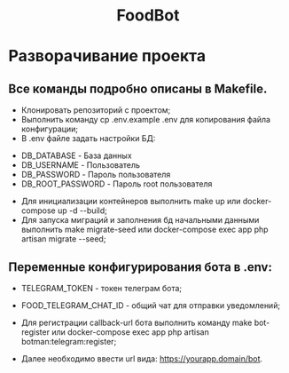 <h1 align="center">FoodBot</h1>

# Разворачивание проекта

## Все команды подробно описаны в Makefile.

- Клонировать репозиторий с проектом;
- Выполнить команду cp .env.example .env для копирования файла конфигурации;
- В .env файле задать настройки БД:
* DB_DATABASE - База данных
* DB_USERNAME - Пользователь
* DB_PASSWORD - Пароль пользователя 
* DB_ROOT_PASSWORD - Пароль root пользователя
- Для инициализации контейнеров выполнить make up или docker-compose up -d --build;
- Для запуска миграций и заполнения бд начальными данными выполнить make migrate-seed или docker-compose exec app php artisan migrate --seed;

## Переменные конфигурирования бота в .env:
- TELEGRAM_TOKEN - токен телеграм бота;
- FOOD_TELEGRAM_CHAT_ID - общий чат для отправки уведомлений;

- Для регистрации callback-url бота выполнить команду make bot-register или docker-compose exec app php artisan botman:telegram:register;
- Далее необходимо ввести url вида: https://yourapp.domain/bot.
